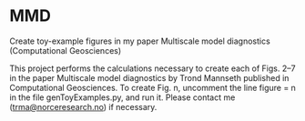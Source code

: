 # MMD
Create toy-example figures in my paper Multiscale model diagnostics (Computational Geosciences)

This project performs the calculations necessary to create each of Figs. 2–7 in the paper Multiscale model diagnostics by Trond Mannseth published in Computational Geosciences. To create Fig. n, uncomment the line figure = n in the file genToyExamples.py, and run it. Please contact me (trma@norceresearch.no) if necessary. 
